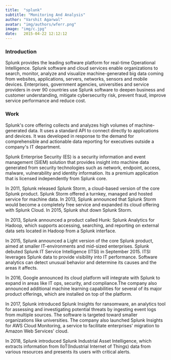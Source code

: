 ```yaml
---
title:  "splunk"
subtitle: "Monitoring And Analysis"
author: "Varshit Agarwal"
avatar: "img/authors/wferr.png"
image: "img/c.jpg"
date:   2015-04-22 12:12:12
---
```


### Introduction
Splunk provides the leading software platform for real-time Operational Intelligence. Splunk software and cloud services enable organizations to search, monitor, analyze and visualize machine-generated big data coming from websites, applications, servers, networks, sensors and mobile devices. Enterprises, government agencies, universities and service providers in over 90 countries use Splunk software to deepen business and customer understanding, mitigate cybersecurity risk, prevent fraud, improve service performance and reduce cost.
### Work
Splunk's core offering collects and analyzes high volumes of machine-generated data. It uses a standard API to connect directly to applications and devices. It was developed in response to the demand for comprehensible and actionable data reporting for executives outside a company's IT department.

Splunk Enterprise Security (ES) is a security information and event management (SIEM) solution that provides insight into machine data generated from security technologies such as network, endpoint, access, malware, vulnerability and identity information. Its a premium application that is licensed independently from Splunk core.

In 2011, Splunk released Splunk Storm, a cloud-based version of the core Splunk product. Splunk Storm offered a turnkey, managed and hosted service for machine data. In 2013, Splunk announced that Splunk Storm would become a completely free service and expanded its cloud offering with Splunk Cloud. In 2015, Splunk shut down Splunk Storm.

In 2013, Splunk announced a product called Hunk: Splunk Analytics for Hadoop, which supports accessing, searching, and reporting on external data sets located in Hadoop from a Splunk interface.

In 2015, Splunk announced a Light version of the core Splunk product, aimed at smaller IT-environments and mid-sized enterprises. Splunk debuted Splunk IT Service Intelligence (ITSI) in September 2015. ITSI leverages Splunk data to provide visibility into IT performance. Software analytics can detect unusual behavior and determine its causes and the areas it affects.

In 2016, Google announced its cloud platform will integrate with Splunk to expand in areas like IT ops, security, and compliance.The company also announced additional machine learning capabilities for several of its major product offerings, which are installed on top of the platform.

In 2017, Splunk introduced Splunk Insights for ransomware, an analytics tool for assessing and investigating potential threats by ingesting event logs from multiple sources. The software is targeted toward smaller organizations like universities. The company also launched Splunk Insights for AWS Cloud Monitoring, a service to facilitate enterprises' migration to Amazon Web Services' cloud.

In 2018, Splunk introduced Splunk Industrial Asset Intelligence, which extracts information from IIoT(Industrial Internet of Things) data from various resources and presents its users with critical alerts.
